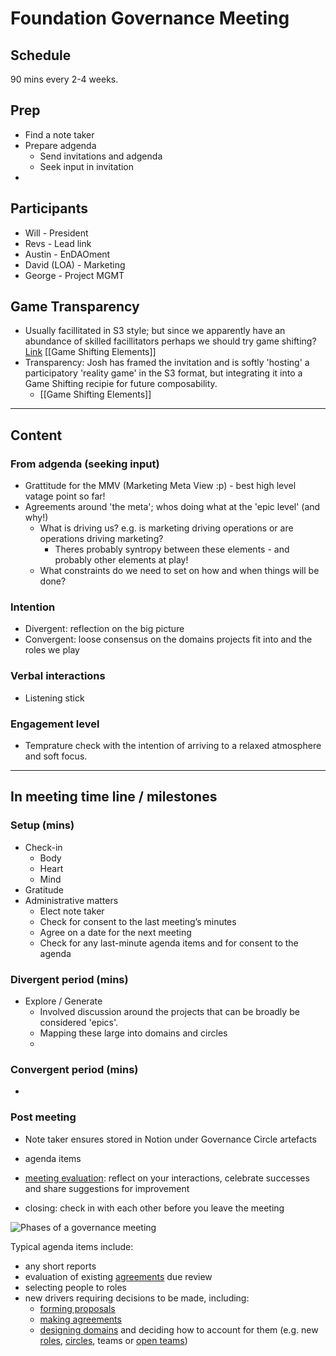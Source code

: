 # Foundation Governance Meeting

## Schedule
90 mins every 2-4 weeks.

## Prep
- Find a note taker
- Prepare adgenda 
	- Send invitations and adgenda 
	- Seek input in invitation
- 

## Participants
- Will - President
- Revs - Lead link
- Austin - EnDAOment
- David (LOA) - Marketing
- George - Project MGMT

## Game Transparency
- Usually facillitated in S3 style; but since we apparently have an abundance of skilled facillitators perhaps we should try game shifting? [Link](http://emergingleaderlabs.org/Gameshifting_Overview) [[Game Shifting Elements]]
- Transparency: Josh has framed the invitation and is softly 'hosting' a participatory 'reality game' in the S3 format, but integrating it into a Game Shifting recipie for future composability. 
	- [[Game Shifting Elements]]
---

## Content
### From adgenda (seeking input)
- Grattitude for the MMV (Marketing Meta View :p) - best high level vatage point so far!
- Agreements around 'the meta'; whos doing what at the 'epic level' (and why!)
	- What is driving us? e.g. is marketing driving operations or are operations driving marketing?
		- Theres probably syntropy between these elements - and probably other elements at play!
	- What constraints do we need to set on how and when things will be done?

### Intention
- Divergent: reflection on the big picture
- Convergent: loose consensus on the domains projects fit into and the roles we play

### Verbal interactions 
- Listening stick

### Engagement level
- Temprature check with the intention of arriving to a relaxed atmosphere and soft focus.


----


## In meeting time line / milestones
### Setup (mins)
- Check-in
	- Body
	- Heart
	- Mind
- Gratitude
- Administrative matters
	- Elect note taker
    - Check for consent to the last meeting’s minutes
    - Agree on a date for the next meeting
    - Check for any last-minute agenda items and for consent to the agenda

### Divergent period (mins)
- Explore / Generate
	- Involved discussion around the projects that can be broadly be considered 'epics'.
	- Mapping these large into domains and circles
	- 


### Convergent period (mins)
- 


### Post meeting 
- Note taker ensures  stored in Notion under Governance Circle artefacts





-   agenda items
-   [meeting evaluation](https://patterns.sociocracy30.org/evaluate-meetings.html): reflect on your interactions, celebrate successes and share suggestions for improvement
-   closing: check in with each other before you leave the meeting

![Phases of a governance meeting](https://patterns.sociocracy30.org/img/meetings/governance-meeting.png)

Typical agenda items include:

-   any short reports
-   evaluation of existing [agreements](https://patterns.sociocracy30.org/governance-meeting.html# "Agreement: An agreed upon guideline, process, protocol or policy designed to guide the flow of value.") due review
-   selecting people to roles
-   new drivers requiring decisions to be made, including:
    -   [forming proposals](https://patterns.sociocracy30.org/co-create-proposals.html)
    -   [making agreements](https://patterns.sociocracy30.org/consent-decision-making.html)
    -   [designing domains](https://patterns.sociocracy30.org/clarify-and-develop-domains.html) and deciding how to account for them (e.g. new [roles](https://patterns.sociocracy30.org/role.html), [circles](https://patterns.sociocracy30.org/circle.html), teams or [open teams](https://patterns.sociocracy30.org/open-team.html))